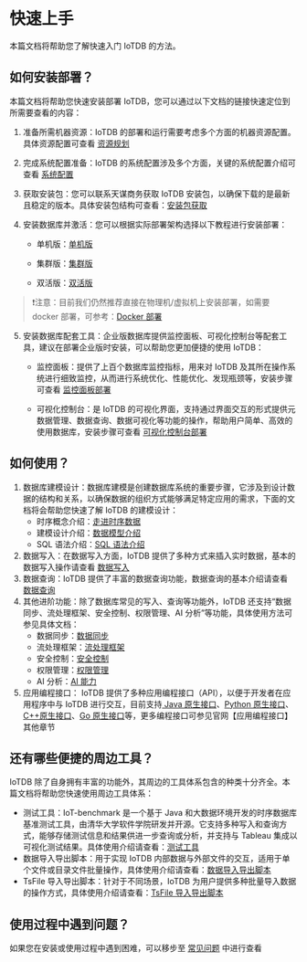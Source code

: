 <!--

    Licensed to the Apache Software Foundation (ASF) under one
    or more contributor license agreements.  See the NOTICE file
    distributed with this work for additional information
    regarding copyright ownership.  The ASF licenses this file
    to you under the Apache License, Version 2.0 (the
    "License"); you may not use this file except in compliance
    with the License.  You may obtain a copy of the License at
    
        http://www.apache.org/licenses/LICENSE-2.0
    
    Unless required by applicable law or agreed to in writing,
    software distributed under the License is distributed on an
    "AS IS" BASIS, WITHOUT WARRANTIES OR CONDITIONS OF ANY
    KIND, either express or implied.  See the License for the
    specific language governing permissions and limitations
    under the License.

-->

# 快速上手

本篇文档将帮助您了解快速入门 IoTDB 的方法。

## 如何安装部署？

本篇文档将帮助您快速安装部署 IoTDB，您可以通过以下文档的链接快速定位到所需要查看的内容：

1.  准备所需机器资源：IoTDB 的部署和运行需要考虑多个方面的机器资源配置。具体资源配置可查看 [资源规划](https://www.timecho.com/docs/zh/UserGuide/latest/Deployment-and-Maintenance/Database-Resources.html)

2. 完成系统配置准备：IoTDB 的系统配置涉及多个方面，关键的系统配置介绍可查看 [系统配置](https://www.timecho.com/docs/zh/UserGuide/latest/Deployment-and-Maintenance/Environment-Requirements.html)

3. 获取安装包：您可以联系天谋商务获取 IoTDB 安装包，以确保下载的是最新且稳定的版本。具体安装包结构可查看：[安装包获取](https://www.timecho.com/docs/zh/UserGuide/latest/Deployment-and-Maintenance/IoTDB-Package_timecho.html)

4. 安装数据库并激活：您可以根据实际部署架构选择以下教程进行安装部署：

   - 单机版：[单机版](https://www.timecho.com/docs/zh/UserGuide/latest/Deployment-and-Maintenance/Stand-Alone-Deployment_timecho.html)

   - 集群版：[集群版](https://www.timecho.com/docs/zh/UserGuide/latest/Deployment-and-Maintenance/Cluster-Deployment_timecho.html)

   - 双活版：[双活版](https://www.timecho.com/docs/zh/UserGuide/latest/Deployment-and-Maintenance/Dual-Active-Deployment_timecho.html)

> ❗️注意：目前我们仍然推荐直接在物理机/虚拟机上安装部署，如需要 docker 部署，可参考：[Docker 部署](https://www.timecho.com/docs/zh/UserGuide/latest/Deployment-and-Maintenance/Docker-Deployment_timecho.html)

5. 安装数据库配套工具：企业版数据库提供监控面板、可视化控制台等配套工具，建议在部署企业版时安装，可以帮助您更加便捷的使用 IoTDB：

   - 监控面板：提供了上百个数据库监控指标，用来对 IoTDB 及其所在操作系统进行细致监控，从而进行系统优化、性能优化、发现瓶颈等，安装步骤可查看 [监控面板部署](https://www.timecho.com/docs/zh/UserGuide/latest/Deployment-and-Maintenance/Monitoring-panel-deployment.html)

   - 可视化控制台：是 IoTDB 的可视化界面，支持通过界面交互的形式提供元数据管理、数据查询、数据可视化等功能的操作，帮助用户简单、高效的使用数据库，安装步骤可查看 [可视化控制台部署](https://www.timecho.com/docs/zh/UserGuide/latest/Deployment-and-Maintenance/workbench-deployment.html)

## 如何使用？

1. 数据库建模设计：数据库建模是创建数据库系统的重要步骤，它涉及到设计数据的结构和关系，以确保数据的组织方式能够满足特定应用的需求，下面的文档将会帮助您快速了解 IoTDB 的建模设计：
   - 时序概念介绍：[走进时序数据](https://www.timecho.com/docs/zh/UserGuide/latest/Basic-Concept/Navigating_Time_Series_Data.html)
   - 建模设计介绍：[数据模型介绍](https://www.timecho.com/docs/zh/UserGuide/latest/Basic-Concept/Data-Model-and-Terminology.html)
   - SQL 语法介绍：[SQL 语法介绍](https://www.timecho.com/docs/zh/UserGuide/latest/User-Manual/Operate-Metadata_timecho.html)
2. 数据写入：在数据写入方面，IoTDB 提供了多种方式来插入实时数据，基本的数据写入操作请查看 [数据写入](https://www.timecho.com/docs/zh/UserGuide/latest/User-Manual/Write-Delete-Data.html)
3. 数据查询：IoTDB 提供了丰富的数据查询功能，数据查询的基本介绍请查看 [数据查询](https://www.timecho.com/docs/zh/UserGuide/latest/User-Manual/Query-Data.html)
4. 其他进阶功能：除了数据库常见的写入、查询等功能外，IoTDB 还支持“数据同步、流处理框架、安全控制、权限管理、AI 分析”等功能，具体使用方法可参见具体文档：
   - 数据同步：[数据同步](https://www.timecho.com/docs/zh/UserGuide/latest/User-Manual/Data-Sync_timecho.html)
   - 流处理框架：[流处理框架](https://www.timecho.com/docs/zh/UserGuide/latest/User-Manual/Streaming_timecho.html)
   - 安全控制：[安全控制](https://www.timecho.com/docs/zh/UserGuide/latest/User-Manual/Security-Management_timecho.html)
   - 权限管理：[权限管理](https://www.timecho.com/docs/zh/UserGuide/latest/User-Manual/Authority-Management.html)
   - AI 分析：[AI 能力](https://www.timecho.com/docs/zh/UserGuide/latest/User-Manual/AINode_timecho.html)
5. 应用编程接口： IoTDB 提供了多种应用编程接口（API），以便于开发者在应用程序中与 IoTDB 进行交互，目前支持[ Java 原生接口](https://www.timecho.com/docs/zh/UserGuide/latest/API/Programming-Java-Native-API.html)、[Python 原生接口](https://www.timecho.com/docs/zh/UserGuide/latest/API/Programming-Java-Native-API.html)、[C++原生接口](https://www.timecho.com/docs/zh/UserGuide/latest/API/Programming-Cpp-Native-API.html)、[Go 原生接口](https://www.timecho.com/docs/zh/UserGuide/latest/API/Programming-Go-Native-API.html)等，更多编程接口可参见官网【应用编程接口】其他章节

## 还有哪些便捷的周边工具？

IoTDB 除了自身拥有丰富的功能外，其周边的工具体系包含的种类十分齐全。本篇文档将帮助您快速使用周边工具体系：

- 测试工具：IoT-benchmark 是一个基于 Java 和大数据环境开发的时序数据库基准测试工具，由清华大学软件学院研发并开源。它支持多种写入和查询方式，能够存储测试信息和结果供进一步查询或分析，并支持与 Tableau 集成以可视化测试结果。具体使用介绍请查看：[测试工具](https://www.timecho.com/docs/zh/UserGuide/latest/Tools-System/Benchmark.html)
-  数据导入导出脚本：用于实现 IoTDB 内部数据与外部文件的交互，适用于单个文件或目录文件批量操作，具体使用介绍请查看：[数据导入导出脚本](https://www.timecho.com/docs/zh/UserGuide/latest/Tools-System/Data-Import-Export-Tool.html)
-  TsFile 导入导出脚本：针对于不同场景，IoTDB 为用户提供多种批量导入数据的操作方式，具体使用介绍请查看：[TsFile 导入导出脚本](https://www.timecho.com/docs/zh/UserGuide/latest/Tools-System/TsFile-Import-Export-Tool.html)

## 使用过程中遇到问题？

如果您在安装或使用过程中遇到困难，可以移步至 [常见问题](https://www.timecho.com/docs/zh/UserGuide/latest/FAQ/Frequently-asked-questions.html) 中进行查看